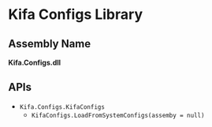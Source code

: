 ﻿Kifa Configs Library
===

Assembly Name
---
**Kifa.Configs.dll**

APIs
---

- `Kifa.Configs.KifaConfigs`
    - `KifaConfigs.LoadFromSystemConfigs(assemby = null)`
